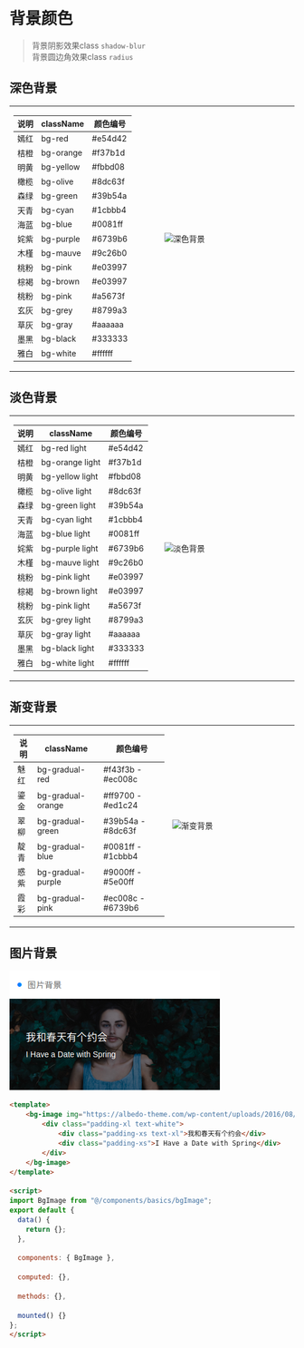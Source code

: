 # 背景颜色
> 背景阴影效果class `shadow-blur`  
> 背景圆边角效果class `radius`

## 深色背景

<table>
    <tr>
        <td width="20%">
            <table>
                <thead>
                    <tr>
                        <th>说明</th>
                        <th>className</th>
                        <th>颜色编号</th>
                    </tr>
                </thead>
            <tr>
                <td>嫣红</td>
                <td>bg-red</td>
                <td>#e54d42</td>
            </tr>
            <tr>
                <td>桔橙</td>
                <td>bg-orange</td>
                <td>#f37b1d</td>
            </tr>
            <tr>
                <td>明黄</td>
                <td>bg-yellow</td>
                <td>#fbbd08</td>
            </tr>
            <tr>
                <td>橄榄</td>
                <td>bg-olive</td>
                <td>#8dc63f</td>
            </tr>
            <tr>
                <td>森绿</td>
                <td>bg-green</td>
                <td>#39b54a</td>
            </tr>
            <tr>
                <td>天青</td>
                <td>bg-cyan</td>
                <td>#1cbbb4</td>
            </tr>
            <tr>
                <td>海蓝</td>
                <td>bg-blue</td>
                <td>#0081ff</td>
            </tr>
            <tr>
                <td>姹紫</td>
                <td>bg-purple</td>
                <td>#6739b6</td>
            </tr>
            <tr>
                <td>木槿</td>
                <td>bg-mauve</td>
                <td>#9c26b0</td>
            </tr>
            <tr>
                <td>桃粉</td>
                <td>bg-pink</td>
                <td>#e03997</td>
            </tr>
            <tr>
                <td>棕褐</td>
                <td>bg-brown</td>
                <td>#e03997</td>
            </tr>
            <tr>
                <td>桃粉</td>
                <td>bg-pink</td>
                <td>#a5673f</td>
            </tr>
            <tr>
                <td>玄灰</td>
                <td>bg-grey</td>
                <td>#8799a3</td>
            </tr>
            <tr>
                <td>草灰</td>
                <td>bg-gray</td>
                <td>#aaaaaa</td>
            </tr>
            <tr>
                <td>墨黑</td>
                <td>bg-black</td>
                <td>#333333</td>
            </tr>
            <tr>
                <td>雅白</td>
                <td>bg-white</td>
                <td>#ffffff</td>
            </tr>
            </table>
        </td>
        <td width="30%" height="100%">
            <img src="https://omycli.github.io/wuc-docs/_image/background.png" alt="深色背景" />
        </td>
    </tr>
</table>

## 淡色背景
<table>
    <tr>
        <td width="20%">
            <table>
                <thead>
                    <tr>
                        <th>说明</th>
                        <th>className</th>
                        <th>颜色编号</th>
                    </tr>
                </thead>
            <tr>
                <td>嫣红</td>
                <td>bg-red light</td>
                <td>#e54d42</td>
            </tr>
            <tr>
                <td>桔橙</td>
                <td>bg-orange light</td>
                <td>#f37b1d</td>
            </tr>
            <tr>
                <td>明黄</td>
                <td>bg-yellow light</td>
                <td>#fbbd08</td>
            </tr>
            <tr>
                <td>橄榄</td>
                <td>bg-olive light</td>
                <td>#8dc63f</td>
            </tr>
            <tr>
                <td>森绿</td>
                <td>bg-green light</td>
                <td>#39b54a</td>
            </tr>
            <tr>
                <td>天青</td>
                <td>bg-cyan light</td>
                <td>#1cbbb4</td>
            </tr>
            <tr>
                <td>海蓝</td>
                <td>bg-blue light</td>
                <td>#0081ff</td>
            </tr>
            <tr>
                <td>姹紫</td>
                <td>bg-purple light</td>
                <td>#6739b6</td>
            </tr>
            <tr>
                <td>木槿</td>
                <td>bg-mauve light</td>
                <td>#9c26b0</td>
            </tr>
            <tr>
                <td>桃粉</td>
                <td>bg-pink light</td>
                <td>#e03997</td>
            </tr>
            <tr>
                <td>棕褐</td>
                <td>bg-brown light</td>
                <td>#e03997</td>
            </tr>
            <tr>
                <td>桃粉</td>
                <td>bg-pink light</td>
                <td>#a5673f</td>
            </tr>
            <tr>
                <td>玄灰</td>
                <td>bg-grey light</td>
                <td>#8799a3</td>
            </tr>
            <tr>
                <td>草灰</td>
                <td>bg-gray light</td>
                <td>#aaaaaa</td>
            </tr>
            <tr>
                <td>墨黑</td>
                <td>bg-black light</td>
                <td>#333333</td>
            </tr>
            <tr>
                <td>雅白</td>
                <td>bg-white light</td>
                <td>#ffffff</td>
            </tr>
            </table>
        </td>
        <td width="30%" height="100%">
            <img src="https://omycli.github.io/wuc-docs/_image/bg-light.jpg" alt="淡色背景" />
        </td>
    </tr>
</table>

## 渐变背景
<table>
    <tr>
        <td width="30%">
            <table>
                <thead>
                    <tr>
                        <th>说明</th>
                        <th>className</th>
                        <th>颜色编号</th>
                    </tr>
                </thead>
            <tr>
                <td>魅红</td>
                <td>bg-gradual-red</td>
                <td>#f43f3b - #ec008c</td>
            </tr>
            <tr>
                <td>鎏金</td>
                <td>bg-gradual-orange</td>
                <td>#ff9700 - #ed1c24</td>
            </tr>
            <tr>
                <td>翠柳</td>
                <td>bg-gradual-green</td>
                <td>#39b54a - #8dc63f</td>
            </tr>
            <tr>
                <td>靛青</td>
                <td>bg-gradual-blue</td>
                <td>#0081ff - #1cbbb4</td>
            </tr>
            <tr>
                <td>惑紫</td>
                <td>bg-gradual-purple</td>
                <td>#9000ff - #5e00ff</td>
            </tr>
            <tr>
                <td>霞彩</td>
                <td>bg-gradual-pink</td>
                <td>#ec008c - #6739b6</td>
            </tr>
            </table>
        </td>
        <td width="30%" height="100%">
            <img src="https://omycli.github.io/wuc-docs/_image/bg-gra.png" alt="渐变背景" />
        </td>
    </tr>
</table>

## 图片背景

![图片背景](../_image/bg-image.png)
```html
<template>
    <bg-image img="https://albedo-theme.com/wp-content/uploads/2016/08/pexels-photo-26180.jpg">
        <div class="padding-xl text-white">
            <div class="padding-xs text-xl">我和春天有个约会</div>
            <div class="padding-xs">I Have a Date with Spring</div>
        </div>
    </bg-image>
</template>

<script>
import BgImage from "@/components/basics/bgImage";
export default {
  data() {
    return {};
  },

  components: { BgImage },

  computed: {},

  methods: {},

  mounted() {}
};
</script>
```